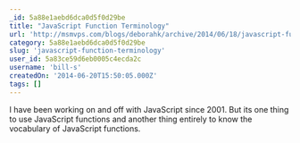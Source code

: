 ```yaml
---
_id: 5a88e1aebd6dca0d5f0d29be
title: "JavaScript Function Terminology"
url: 'http://msmvps.com/blogs/deborahk/archive/2014/06/18/javascript-function-terminology.aspx'
category: 5a88e1aebd6dca0d5f0d29be
slug: 'javascript-function-terminology'
user_id: 5a83ce59d6eb0005c4ecda2c
username: 'bill-s'
createdOn: '2014-06-20T15:50:05.000Z'
tags: []
---
```


I have been working on and off with JavaScript since 2001. But its one thing to use JavaScript functions and another thing entirely to know the vocabulary of JavaScript functions.
